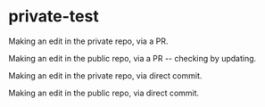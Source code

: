 # private-test

Making an edit in the private repo, via a PR.

Making an edit in the public repo, via a PR -- checking by updating.

Making an edit in the private repo, via direct commit.

Making an  edit in the public repo, via direct commit.
